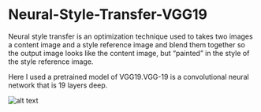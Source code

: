 # Neural-Style-Transfer-VGG19
Neural style transfer is an optimization technique used to takes two images a content image and a style reference image and blend them together so the output image looks like the content image, but “painted” in the style of the style reference image.

Here I used a pretrained model of VGG19.VGG-19 is a convolutional neural network that is 19 layers deep.

![alt text](http://uupload.ir/files/lkj6_picsart_05-14-04.53.07.jpg)

